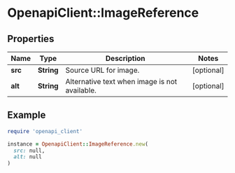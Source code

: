 # OpenapiClient::ImageReference

## Properties

| Name | Type | Description | Notes |
| ---- | ---- | ----------- | ----- |
| **src** | **String** | Source URL for image. | [optional] |
| **alt** | **String** | Alternative text when image is not available. | [optional] |

## Example

```ruby
require 'openapi_client'

instance = OpenapiClient::ImageReference.new(
  src: null,
  alt: null
)
```


